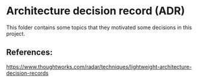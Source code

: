 # Architecture decision record (ADR)

This folder contains some topics that they motivated some decisions
in this project.

## References: 

https://www.thoughtworks.com/radar/techniques/lightweight-architecture-decision-records